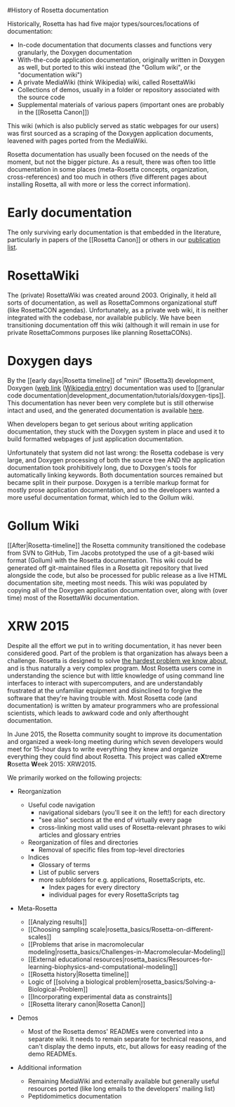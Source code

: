 #History of Rosetta documentation

Historically, Rosetta has had five major types/sources/locations of documentation:
* In-code documentation that documents classes and functions very granularly, the Doxygen documentation
* With-the-code application documentation, originally written in Doxygen as well, but ported to this wiki instead (the "Gollum wiki", or the "documentation wiki")
* A private MediaWiki (think Wikipedia) wiki, called RosettaWiki
* Collections of demos, usually in a folder or repository associated with the source code
* Supplemental materials of various papers (important ones are probably in the [[Rosetta Canon]])

This wiki (which is also publicly served as static webpages for our users) was first sourced as a scraping of the Doxygen application documents, leavened with pages ported from the MediaWiki.

Rosetta documentation has usually been focused on the needs of the moment, but not the bigger picture.  As a result, there was often too little documentation in some places (meta-Rosetta concepts, organization, cross-references) and too much in others (five different pages about installing Rosetta, all with more or less the correct information).

Early documentation
===================
The only surviving early documentation is that embedded in the literature, particularly in papers of the [[Rosetta Canon]] or others in our [publication list](http://www.rosettacommons.org/about/pubs).

RosettaWiki
===========
The (private) RosettaWiki was created around 2003. Originally, it held all sorts of documentation, as well as RosettaCommons organizational stuff (like RosettaCON agendas). Unfortunately, as a private web wiki, it is neither integrated with the codebase, nor available publicly. We have been transitioning documentation off this wiki (although it will remain in use for private RosettaCommons purposes like planning RosettaCONs).

Doxygen days
============
By the [[early days|Rosetta timeline]] of "mini" (Rosetta3) development, Doxygen ([web link](http://www.doxygen.org) ([Wikipedia entry](http://en.wikipedia.org/wiki/Doxygen)) documentation was used to [[granular code documentation|development_documentation/tutorials/doxygen-tips]].
This documentation has never been very complete but is still otherwise intact and used, and the generated documentation is available [here](http://www.rosettacommons.org/manuals/latest/main/).

When developers began to get serious about writing application documentation, they stuck with the Doxygen system in place and used it to build formatted webpages of just application documentation.

Unfortunately that system did not last wrong: the Rosetta codebase is very large, and Doxygen processing of both the source tree AND the application documentation took prohibitively long, due to Doxygen's tools for automatically linking keywords.
Both documentation sources remained but became split in their purpose.
Doxygen is a terrible markup format for mostly prose application documentation, and so the developers wanted a more useful documentation format, which led to the Gollum wiki.

Gollum Wiki
===========
[[After|Rosetta-timeline]] the Rosetta community transitioned the codebase from SVN to GitHub, Tim Jacobs prototyped the use of a git-based wiki format (Gollum) with the Rosetta documentation. This wiki could be generated off git-maintained files in a Rosetta git repository that lived alongside the code, but also be processed for public release as a live HTML documentation site, meeting most needs. This wiki was populated by copying all of the Doxygen application documentation over, along with (over time) most of the RosettaWiki documentation.

XRW 2015
==========
Despite all the effort we put in to writing documentation, it has never been considered good. Part of the problem is that organization has always been a challenge. 
Rosetta is designed to solve [the hardest problem we know about](http://xkcd.com/1430), and is thus naturally a very complex program. 
Most Rosetta users come in understanding the science but with little knowledge of using command line interfaces to interact with supercomputers, and are understandably frustrated at the unfamiliar equipment and disinclined to forgive the software that they're having trouble with. 
Most Rosetta code (and documentation) is written by amateur programmers who are professional scientists, which leads to awkward code and only afterthought documentation.

In June 2015, the Rosetta community sought to improve its documentation and organized a week-long meeting during which seven developers would meet for 15-hour days to write everything they knew and organize everything they could find about Rosetta. 
This project was called e**X**treme **R**osetta **W**eek 2015: XRW2015.

We primarily worked on the following projects:
* Reorganization
	* Useful code navigation
		* navigational sidebars (you'll see it on the left!) for each directory
		* "see also" sections at the end of virtually every page
		* cross-linking most valid uses of Rosetta-relevant phrases to wiki articles and glossary entries
	* Reorganization of files and directories
		* Removal of specific files from top-level directories
	* Indices
		* Glossary of terms
		* List of public servers
		* more subfolders for e.g. applications, RosettaScripts, etc.
			* Index pages for every directory
			* individual pages for every RosettaScripts tag

* Meta-Rosetta
	* [[Analyzing results]]
	* [[Choosing sampling scale|rosetta_basics/Rosetta-on-different-scales]]
	* [[Problems that arise in macromolecular modeling|rosetta_basics/Challenges-in-Macromolecular-Modeling]]
	* [[External educational resources|rosetta_basics/Resources-for-learning-biophysics-and-computational-modeling]]
	* [[Rosetta history|Rosetta timeline]]
	* Logic of [[solving a biological problem|rosetta_basics/Solving-a-Biological-Problem]]
	* [[Incorporating experimental data as constraints]]
	* [[Rosetta literary canon|Rosetta Canon]]

* Demos
	* Most of the Rosetta demos' READMEs were converted into a separate wiki. It needs to remain separate for technical reasons, and can't display the demo inputs, etc, but allows for easy reading of the demo READMEs.

* Additional information
	* Remaining MediaWiki and externally available but generally useful resources ported (like long emails to the developers' mailing list)
	* Peptidomimetics documentation